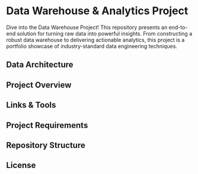 # Data Warehouse & Analytics Project
Dive into the Data Warehouse Project! This repository presents an end-to-end solution for turning raw data into powerful insights. 
From constructing a robust data warehouse to delivering actionable analytics, this project is a portfolio showcase of industry-standard data engineering techniques.

## Data Architecture
## Project Overview
## Links & Tools
## Project Requirements
## Repository Structure
## License
